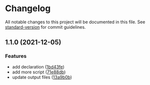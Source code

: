 # Changelog

All notable changes to this project will be documented in this file. See [standard-version](https://github.com/conventional-changelog/standard-version) for commit guidelines.

## 1.1.0 (2021-12-05)


### Features

* add declaration ([1bd43fe](https://github.com/sura0111/html-load-image/commit/1bd43feb609294673fd162cb7beb8144cbac0939))
* add more script ([71e88db](https://github.com/sura0111/html-load-image/commit/71e88db62ed593a54de517ea4200b3455bebe720))
* update output files ([13a9b0b](https://github.com/sura0111/html-load-image/commit/13a9b0b944d10afb7b1872501f31ed022964783c))
